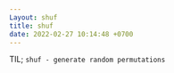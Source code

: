 ```yaml
---
Layout: shuf
title: shuf
date: 2022-02-27 10:14:48 +0700
---
```

TIL; `shuf - generate random permutations`
